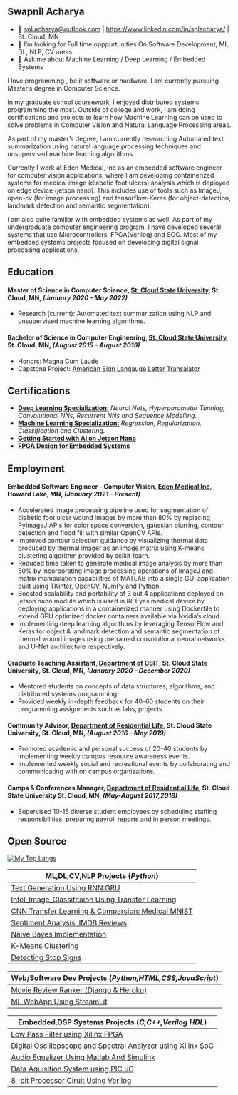 <!--
### Hi there 👋
**splAcharya/splAcharya** is a ✨ _special_ ✨ repository because its `README.md` (this file) appears on your GitHub profile.
- 🔭 I’m currently working on Machine Learning /  Deep Learning / Computer Vision/  Natural Language Processing 
- 🌱 I’m currently learning  Computer Vision, Natural Language Processing
- 👯 I’m looking to collaborate on any Machine Learning / Deep Learning Projects
- 🤔 I’m looking for help with 
- 💬 Ask me about Machine Learning / Deep Learning
- 📫 How to reach me: spl.acharya@outlook.com | https://www.linkedin.com/public-profile/in/splacharya/
- 😄 Pronouns: He/His/Him
- ⚡ Fun fact: 
Here are some ideas to get you started:

# Swapnil Acharya
- 
- 🔭 I’m currently working on getting certifications, doing projects on Deep Learning Feild.
- 🌱 I’m currently learning  Computer Vision, Natural Language Processing
- 👯 I’m looking to collaborate on any Machine Learning / Deep Learning Projects
- 🤔 I’m looking for help with finding Full time opppurtunities On Software Development, ML, DL, NLP, CV areas
- 💬 Ask me about Machine Learning / Deep Learning / Embedded Systems
- 😄 Pronouns: He/His/Him
-->


## Swapnil Acharya 
- 📧 spl.acharya@outlook.com | https://www.linkedin.com/in/splacharya/ | St. Cloud, MN
- 🤔 I’m looking for Full time opppurtunities On Software Development, ML, DL, NLP, CV areas
- 💬 Ask me about Machine Learning / Deep Learning / Embedded Systems

<p>
I love programming , be it software or hardware. I am currently pursuing Master’s degree in Computer Science.

In my graduate school coursework, I enjoyed distributed systems programming the most. Outside of college and work, I am doing certifications and projects to learn how Machine Learning can be used to solve problems in Computer Vision and Natural Language Processing areas.

As part of my master’s degree, I am currently researching Automated text summarization using natural language processing techniques and unsupervised machine learning algorithms.

Currently I work at Eden Medical, Inc as an embedded software engineer for computer vision applications, where I am developing containerized systems for medical image (diabetic foot ulcers) analysis which is deployed on edge device (jetson nano). This includes use of tools such as ImageJ, open-cv (for image processing) and tensorflow-Keras (for object-detection, landmark detection and semantic segmentation).

I am also quite familiar with embedded systems as well. As part of my undergraduate computer engineering program, I have developed several systems that use Microcontrollers, FPGA(Verilog) and SOC. Most of my embedded systems projects focused on developing digital signal processing applications.
</p>
 
## Education
#### Master of Science in Computer Science, [St. Cloud State University](https://www.stcloudstate.edu/graduate/computer-science/default.aspx), St. Cloud, MN, ***(January 2020 - May 2022)***
* Research (current): Automated text summarization using NLP and unsupervised machine learning algorithms.


#### Bachelor of Science in Computer Engineering, [St. Cloud State University](https://www.stcloudstate.edu/ece/), St. Cloud, MN, ***(August 2015 – August 2019)***
* Honors: Magna Cum Laude
* Capstone Project: [American Sign Langauge Letter Transalator](https://github.com/splAcharya/ASL_Alphabet_Translator)
 
## Certifications
* **[Deep Learning Specialization:](https://www.coursera.org/account/accomplishments/specialization/certificate/EHD8WC7H4US7)** *Neural Nets, Hyperparameter Tunning, Convolutional NNs, Recurrent NNs and Sequence Modelling.*
* **[Machine Learning Specialization:](https://www.coursera.org/account/accomplishments/specialization/certificate/MJEYUZ4HEBA4)** *Regression, Regularization, Classification and Clustering.*
* **[Getting Started with AI on Jetson Nano](https://courses.nvidia.com/certificates/ef8081f9bd124bd59be690b042ce856e)**
* **[FPGA Design for Embedded Systems](https://www.coursera.org/account/accomplishments/certificate/55HT8L4YN4LL)**


## Employment

#### Embedded Software Engineer - Computer Vision, [Eden Medical Inc](https://www.eden-medical.com/ireyes), Howard Lake, MN,  ***(January 2021 – Present)*** <br>
* Accelerated image processing pipeline used for segmentation of diabetic foot ulcer wound images by more than 80% by replacing PyImageJ APIs for color space conversion, gaussian blurring, contour detection and flood fill with similar OpenCV APIs.
* Improved contour selection guidance by visualizing thermal data produced by thermal imager as an image matrix using K-means clustering algorithm provided by scikit-learn.
* Reduced time taken to generate medical image analysis by more than 50% by incorporating image processing operations of ImageJ and matrix manipulation capabilities of MATLAB into a single GUI application built using TKinter, OpenCV, NumPy and Python.
* Boosted scalability and portability of 3 out 4 applications deployed on jetson nano module which is used in IR-Eyes medical device by deploying applications in a containerized manner using Dockerfile to extend GPU optimized docker containers available via Nvidia’s cloud.
* Implementing deep learning algorithms by leveraging TensorFlow and Keras for object & landmark detection and semantic segmentation of thermal wound images using pretrained convolutional neural networks and U-Net architecture respectively.


#### Graduate Teaching Assistant, [Department of CSIT](https://www.stcloudstate.edu/graduate/computer-science/default.aspx), St. Cloud State University, St. Cloud, MN, ***(January 2020 – December 2020)***
* Mentored students on concepts of data structures, algorithms, and distributed systems programming.
* Provided weekly in-depth feedback for 40-60 students on their programming assignments such as labs, projects.

#### Community Advisor, [Department of Residential Life](https://www.stcloudstate.edu/reslife/), St. Cloud State University, St. Cloud, MN,  ***(August 2016 – May 2019)*** 
* Promoted academic and personal success of 20-40 students by implementing weekly campus resource awareness events.
* Implemented weekly social and recreational events by collaborating and communicating with on campus organizations.
 
#### Camps & Conferences Manager, [Department of Residential Life](https://www.stcloudstate.edu/reslife/), St. Cloud State University St. Cloud, MN,  ***(May-August 2017,2018)***
* Supervised 10-15 diverse student employees by scheduling staffing responsibilities, preparing payroll reports and in person meetings.

 
 ## Open Source
 
 [![My Top Langs](https://github-readme-stats.vercel.app/api/top-langs/?username=splAcharya&layout=compact&hide=VHDL,Coq,Objective-c,Shell&show_icons=true&title_color=fff&icon_color=034694&text_color=9f9f9f&bg_color=151515)](https://github.com/anuraghazra/github-readme-stats)
 
 | ML,DL,CV,NLP Projects (*Python*)|
 |-----------------------|
 | [Text Generation Using RNN:GRU](https://github.com/splAcharya/RNN_Text_Generation) |
 | [Intel_Image_Classifcaion Using Transfer Learning](https://github.com/splAcharya/Intel_Image_Classification) |
 | [CNN Transfer Learning & Comparsion: Medical MNIST](https://github.com/splAcharya/Transfer_Learning_Comparision) |
 | [Sentiment Analysis: IMDB Reviews](https://github.com/splAcharya/Imdb_Reviews_Sentiment_Analysis)|
 | [Naive Bayes Implementation](https://github.com/splAcharya/Naive_Bayes_Implementation) |
 | [K-Means Clustering](https://github.com/splAcharya/K_Means_Clustering) |
 | [Detecting Stop Signs](https://github.com/splAcharya/DetectingStopSigns)|

 
 | Web/Software Dev Projects (*Python,HTML,CSS,JavaScript*)|
 |-----------------------|
 | [Movie Review Ranker (Django & Heroku)](https://github.com/splAcharya/Movie_Review_Ranker)|
 | [ML WebApp Using StreamLit](https://github.com/splAcharya/ML_WebApp_Steamlit_Python)|

 
 |Embedded,DSP Systems Projects (*C,C++,Verilog HDL*) |
 |------------------------------|
 | [Low Pass Filter using Xilinx FPGA](https://github.com/splAcharya/LowPassFilterFPGA) |
 | [Digital Oscillopscope and Spectral Analyzer using Xilinx SoC](https://github.com/splAcharya/DigitalOscilloscope_Zynq7000Soc) |
 | [Audio Equalizer Using Matlab And Simulink](https://github.com/splAcharya/AudioEqualizerMatlab_Simulink) |
 | [Data Aquisition System using PIC uC](https://github.com/splAcharya/DataAquisitionBoard_PICuC) |
 | [8-bit Processor Ciruit Using Verilog](https://github.com/splAcharya/8BitProcessorCircuit_Verilog)|


